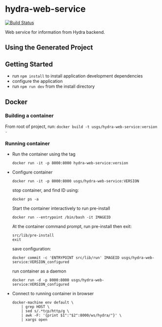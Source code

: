 hydra-web-service
==============
[![Build Status](https://travis-ci.org/usgs/hydra-web-service.svg?branch=master)](https://travis-ci.org/usgs/hydra-web-service)

Web service for information from Hydra backend.


Using the Generated Project
---------------------------

## Getting Started
- run `npm install` to install application development dependencies
- configure the application
- run `npm run dev` from the install directory


## Docker

### Building a container

From root of project, run:
    ```
    docker build -t usgs/hydra-web-service:version .
    ```

### Running container

- Run the container using the tag
    ```
    docker run -it -p 8000:8000 hydra-web-service:version
    ```

- Configure container
    ```
    docker run -it -p 8000:8000 usgs/hydra-web-service:VERSION
    ```

    stop container, and find ID using:
    ```
    docker ps -a
    ```

    Start the container interactively to run pre-install
    ```
    docker run --entrypoint /bin/bash -it IMAGEID
    ```

    At the container command prompt, run pre-install then exit:
    ```
    src/lib/pre-install
    exit
    ```

    save configuration:
    ```
    docker commit -c 'ENTRYPOINT src/lib/run' IMAGEID usgs/hydra-web-service:VERSION_configured
    ```

    run container as a daemon
    ```
    docker run -d -p 8000:8000 usgs/hydra-web-service:VERSION_configured
    ```

- Connect to running container in browser
    ```
    docker-machine env default \
        | grep HOST \
        | sed s/.*tcp/http/g \
        | awk -F: '{print $1":"$2":8000/ws/hydra/"}' \
        | xargs open
    ```
